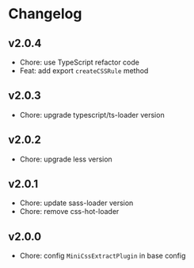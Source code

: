 # Changelog

## v2.0.4

- Chore: use TypeScript refactor code
- Feat: add export `createCSSRule` method

## v2.0.3

- Chore: upgrade typescript/ts-loader version

## v2.0.2

- Chore: upgrade less version
## v2.0.1

- Chore: update sass-loader version
- Chore: remove css-hot-loader

## v2.0.0

- Chore: config `MiniCssExtractPlugin` in base config

